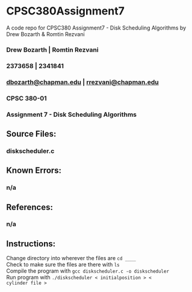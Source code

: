 # CPSC380Assignment7

A code repo for CPSC380 Assignment7 - Disk Scheduling Algorithms
by Drew Bozarth &amp; Romtin Rezvani

### Drew Bozarth | Romtin Rezvani

### 2373658 | 2341841

### dbozarth@chapman.edu | rrezvani@chapman.edu

### CPSC 380-01

### Assignment 7 - Disk Scheduling Algorithms

## Source Files:

### diskscheduler.c

## Known Errors:

### n/a

## References:

### n/a

## Instructions:

Change directory into wherever the files are <code>cd \_\_\_\_</code><br>
Check to make sure the files are there with <code>ls</code><br>
Compile the program with <code>gcc diskscheduler.c -o diskscheduler</code><br>
Run program with <code>./diskscheduler \< initialposition \> \< cylinder file \> <code><br>
